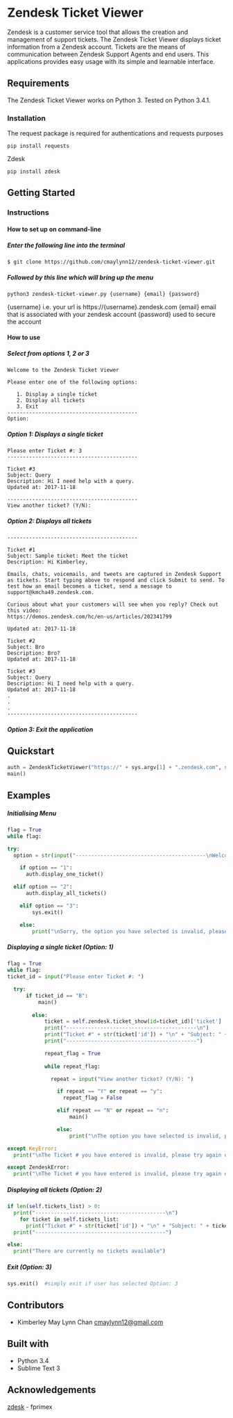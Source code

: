 # Zendesk Ticket Viewer
Zendesk is a customer service tool that allows the creation and management of support tickets. The Zendesk Ticket Viewer displays ticket information from a Zendesk account. Tickets are the means of communication between Zendesk Support Agents and end users. This applications provides easy usage with its simple and learnable interface.
## Requirements
The Zendesk Ticket Viewer works on Python 3. Tested on Python 3.4.1.
### Installation
The request package is required for authentications and requests purposes
```
pip install requests
```
Zdesk
```
pip install zdesk
```
## Getting Started
### Instructions
#### How to set up on command-line
##### Enter the following line into the terminal
```
$ git clone https://github.com/cmaylynn12/zendesk-ticket-viewer.git
```
##### Followed by this line which will bring up the menu 
```
python3 zendesk-ticket-viewer.py {username} {email} {password}
```
{username} i.e. your url is https://{username}.zendesk.com
{email} email that is associated with your zendesk account
{password} used to secure the account
#### How to use
##### Select from options 1, 2 or 3
```
Welcome to the Zendesk Ticket Viewer

Please enter one of the following options:

   1. Display a single ticket
   2. Display all tickets
   3. Exit
------------------------------------------
Option: 
```
##### Option 1: Displays a single ticket
```
Please enter Ticket #: 3
------------------------------------------

Ticket #3
Subject: Query
Description: Hi I need help with a query.
Updated at: 2017-11-18

------------------------------------------
View another ticket? (Y/N): 
```
##### Option 2: Displays all tickets
```
------------------------------------------

Ticket #1
Subject: Sample ticket: Meet the ticket
Description: Hi Kimberley,

Emails, chats, voicemails, and tweets are captured in Zendesk Support as tickets. Start typing above to respond and click Submit to send. To test how an email becomes a ticket, send a message to support@kmcha49.zendesk.com.

Curious about what your customers will see when you reply? Check out this video:
https://demos.zendesk.com/hc/en-us/articles/202341799

Updated at: 2017-11-18

Ticket #2
Subject: Bro
Description: Bro?
Updated at: 2017-11-18

Ticket #3
Subject: Query
Description: Hi I need help with a query.
Updated at: 2017-11-18
.
.
.
------------------------------------------
```
##### Option 3: Exit the application
## Quickstart
```python
auth = ZendeskTicketViewer("https://" + sys.argv[1] + ".zendesk.com", sys.argv[2], sys.argv[3])
main()
```
## Examples
##### Initialising Menu
```python
flag = True
while flag:

try:
  option = str(input("------------------------------------------\nWelcome to the Zendesk Ticket Viewer\n\nPlease enter one of the following options:\n\n   1. Display a single ticket\n   2. Display all tickets\n   3. Exit\n------------------------------------------\nOption: "))

	if option == "1":
	  auth.display_one_ticket()

  elif option == "2":
	  auth.display_all_tickets()

	elif option == "3":
		sys.exit()

	else:
		print("\nSorry, the option you have selected is invalid, please select from the menu.")
```
##### Displaying a single ticket (Option: 1)
```python
flag = True
while flag:
ticket_id = input("Please enter Ticket #: ")

  try:
	  if ticket_id == "B":
		  main()
				
		else:
			ticket = self.zendesk.ticket_show(id=ticket_id)['ticket']
			print("------------------------------------------\n")
			print("Ticket #" + str(ticket['id']) + "\n" + "Subject: " + ticket['subject'] + "\n" + "Description: " + ticket['description'] + "\n" + "Updated at: " + ticket['updated_at'].split("T")[0] + "\n")
			print("------------------------------------------")

			repeat_flag = True
					
			while repeat_flag:

			  repeat = input("View another ticket? (Y/N): ")

				if repeat == "Y" or repeat == "y":
				  repeat_flag = False

				elif repeat == "N" or repeat == "n":
					main()

				else:
					print("\nThe option you have selected is invalid, please enter Y or N.\n")

except KeyError:
  print("\nThe Ticket # you have entered is invalid, please try again or enter B to return to the main menu.\n")

except ZendeskError:
  print("\nThe Ticket # you have entered is invalid, please try again or enter B to return to the main menu.\n")
```
##### Displaying all tickets (Option: 2)
```python
if len(self.tickets_list) > 0:
  print("------------------------------------------\n")
	for ticket in self.tickets_list:
	  print("Ticket #" + str(ticket['id']) + "\n" + "Subject: " + ticket['subject'] + "\n" + "Description: " + ticket['description'] + "\n" + "Updated at: " + ticket['updated_at'].split("T")[0] + "\n")
  print("------------------------------------------")

else:
  print("There are currently no tickets available")
```
##### Exit (Option: 3)
```python
sys.exit()  #simply exit if user has selected Option: 3
```
## Contributors
- Kimberley May Lynn Chan <cmaylynn12@gmail.com>
## Built with
* Python 3.4
* Sublime Text 3
## Acknowledgements
[zdesk](https://github.com/fprimex/zdesk) - fprimex 
